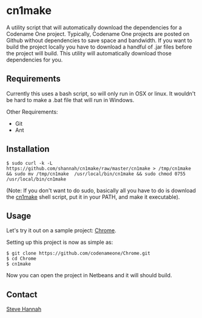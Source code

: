 # cn1make

A utility script that will automatically download the dependencies for a Codename One project.  Typically,
Codename One projects are posted on Github without dependencies to save space and bandwidth.  If you want to build the project
locally you have to download a handful of .jar files before the project will build.  This utility will automatically
download those dependencies for you.

## Requirements

Currently this uses a bash script, so will only run in OSX or linux.  It wouldn't be hard to make a .bat file that will run in Windows.

Other Requirements:

* Git
* Ant

## Installation

~~~~
$ sudo curl -k -L https://github.com/shannah/cn1make/raw/master/cn1make > /tmp/cn1make && sudo mv /tmp/cn1make  /usr/local/bin/cn1make && sudo chmod 0755 /usr/local/bin/cn1make
~~~~

(Note:  If you don't want to do sudo, basically all you have to do is download the [cn1make](cn1make) shell script, put it in your PATH, and make it executable).


## Usage

Let's try it out on a sample project:  [Chrome](https://github.com/codenameone/Chrome).

Setting up this project is now as simple as:

~~~~
$ git clone https://github.com/codenameone/Chrome.git
$ cd Chrome
$ cn1make
~~~~

Now you can open the project in Netbeans and it will should build.

## Contact

[Steve Hannah](http://sjhannah.com)

